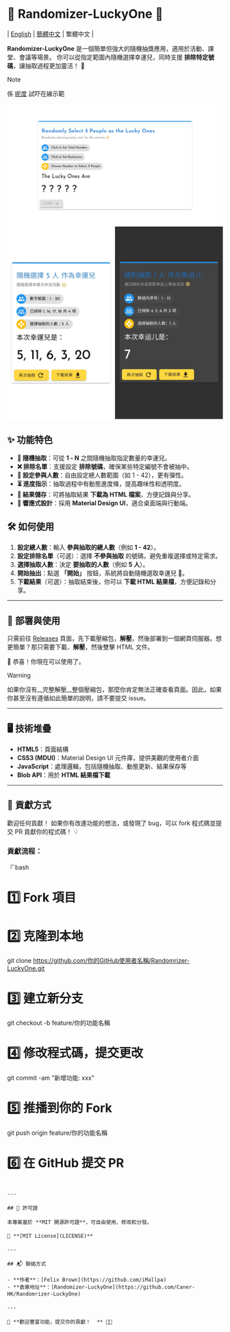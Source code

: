 # 🎲 Randomizer-LuckyOne 🎉

 | [English](../README.md) | [簡體中文](./README-ZH.md) | 繁體中文 |


 **Randomizer-LuckyOne** 是一個簡單但強大的隨機抽獎應用，適用於活動、課堂、會議等場景。 你可以從指定範圍內隨機選擇幸運兒，同時支援 **排除特定號碼**，讓抽取過程更加靈活！  🚀

> [!NOTE]
> 係 [呢度](https://lucky.caner.hk/zhhk) 試吓在線示範

 <img src="./img-desktop.jpg" alt="Desktop Screenshot" width="600">
 <img src="./img-phone.jpg" alt="Phone Screenshot" width="600">

 ## ✨ 功能特色

 - **🎯 隨機抽取**：可從 **1 - N** 之間隨機抽取指定數量的幸運兒。
 - **❌ 排除名單**：支援設定 **排除號碼**，確保某些特定編號不會被抽中。
 - **🔢 設定參與人數**：自由設定總人數範圍（如 1 - 42），更有彈性。
 - **⏳ 進度指示**：抽取過程中有動態進度條，提高趣味性和透明度。
 - **💾 結果儲存**：可將抽取結果 **下載為 HTML 檔案**，方便記錄與分享。
 - **📱 響應式設計**：採用 **Material Design UI**，適合桌面端與行動端。

 ## 🛠️ 如何使用

 1. **設定總人數**：輸入 **參與抽取的總人數**（例如 **1 - 42**）。
 2. **設定排除名單**（可選）：選擇 **不參與抽取** 的號碼，避免重複選擇或特定需求。
 3. **選擇抽取人數**：決定 **要抽取的人數**（例如 **5 人**）。
 4. **開始抽出**：點選 **「開始」** 按鈕，系統將自動隨機選取幸運兒 🎉。
 5. **下載結果**（可選）：抽取結束後，你可以 **下載 HTML 結果檔**，方便記錄和分享。

 ---

 ## 🔧 部署與使用

只需前往 [Releases](https://github.com/Caner-HK/Randomrizer-LuckyOne/releases) 頁面，先下載壓縮包，__解壓__，然後部署到一個網頁伺服器。想更簡單？那只需要下載、__解壓__，然後雙擊 HTML 文件。

🎉 恭喜！你現在可以使用了。

> [!WARNING] 
> 如果你沒有__完整解壓__整個壓縮包，那麼你肯定無法正確查看頁面。因此，如果你甚至沒有遵循如此簡單的說明，請不要提交 issue。

---

 ## 🖥️ 技術堆疊

 - **HTML5**：頁面結構
 - **CSS3 (MDUI)**：Material Design UI 元件庫，提供美觀的使用者介面
 - **JavaScript**：處理邏輯，包括隨機抽取、動態更新、結果保存等
 - **Blob API**：用於 **HTML 結果檔下載**

 ---

 ## 🤝 貢獻方式

 歡迎任何貢獻！ 如果你有改進功能的想法，或發現了 bug，可以 fork 程式碼並提交 PR 貢獻你的程式碼！  💡

 ### 貢獻流程：
 『`bash
 # 1️⃣ Fork 項目
 # 2️⃣ 克隆到本地
 git clone https://github.com/你的GitHub使用者名稱/Randomrizer-LuckyOne.git

 # 3️⃣ 建立新分支
 git checkout -b feature/你的功能名稱

 # 4️⃣ 修改程式碼，提交更改
 git commit -am "新增功能: xxx"

 # 5️⃣ 推播到你的 Fork
 git push origin feature/你的功能名稱

 # 6️⃣ 在 GitHub 提交 PR
 ```

 ---

 ## 📜 許可證

 本專案基於 **MIT 開源許可證**，可自由使用、修改和分發。

 📄 **[MIT License](LICENSE)**

 ---

 ## 📬 聯絡方式

 - **作者**：[Felix Brown](https://github.com/iMallpa)
 - **倉庫地址**：[Randomizer-LuckyOne](https://github.com/Caner-HK/Randomrizer-LuckyOne)

 ---

 🎉 **歡迎豐富功能，提交你的貢獻！  ** 🚀✨